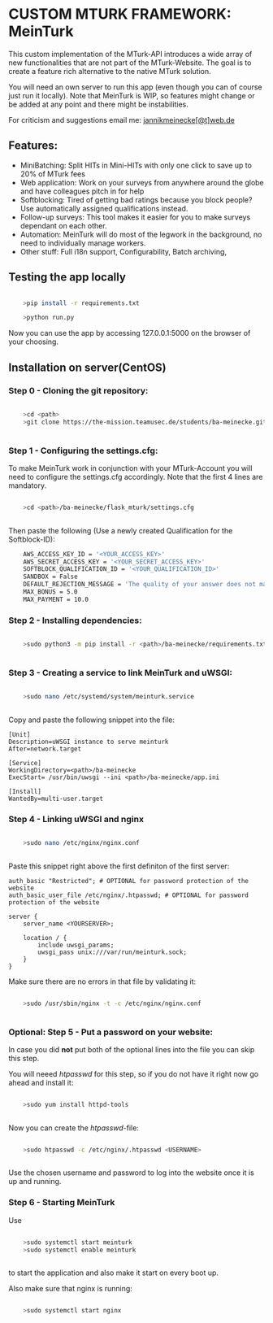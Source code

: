 
# CUSTOM MTURK FRAMEWORK: MeinTurk

  

This custom implementation of the MTurk-API introduces a wide array of new functionalities that are not part of the MTurk-Website. The goal is to create a feature rich alternative to the native MTurk solution.

You will need an own server to run this app (even though you can of course just run it locally).
Note that MeinTurk is WIP, so features might change or be added at any point and there might be instabilities.


 For criticism and suggestions email me: [jannikmeinecke[@t]web.de](jannikmeinecke[@t]web.de)
  

## Features:
- MiniBatching: Split HITs in Mini-HITs with only one click to save up to 20% of MTurk fees
- Web application: Work on your surveys from anywhere around the globe and have colleagues pitch in for help
- Softblocking: Tired of getting bad ratings because you block people? Use automatically assigned qualifications instead.
- Follow-up surveys: This tool makes it easier for you to make surveys dependant on each other.
- Automation: MeinTurk will do most of the legwork in the background, no need to individually manage workers.
- Other stuff: Full i18n support, Configurability, Batch archiving, 

## Testing the app locally

```bash

	>pip install -r requirements.txt

	>python run.py

```
Now you can use the app by accessing 127.0.0.1:5000 on the browser of your choosing.

  
  

## Installation on server(CentOS)

### Step 0 - Cloning the git repository:
```bash

    >cd <path>
    >git clone https://the-mission.teamusec.de/students/ba-meinecke.git
    
```


### Step 1 - Configuring the settings.cfg:
To make MeinTurk work in conjunction with your MTurk-Account you will need to configure the settings.cfg accordingly. Note that the first 4 lines are mandatory.
```bash

    >cd <path>/ba-meinecke/flask_mturk/settings.cfg   
    
```

Then paste the following (Use a newly created Qualification for the Softblock-ID):
```bash
	AWS_ACCESS_KEY_ID = '<YOUR_ACCESS_KEY>'
    AWS_SECRET_ACCESS_KEY = '<YOUR_SECRET_ACCESS_KEY>'
    SOFTBLOCK_QUALIFICATION_ID = '<YOUR_QUALIFICATION_ID>'
    SANDBOX = False
    DEFAULT_REJECTION_MESSAGE = 'The quality of your answer does not match our quality standards. Thank you for participating.'
    MAX_BONUS = 5.0
    MAX_PAYMENT = 10.0     
```

### Step 2 - Installing dependencies:
```bash

    >sudo python3 -m pip install -r <path>/ba-meinecke/requirements.txt
    
```

### Step 3 - Creating a service to link MeinTurk and uWSGI:
```bash

    >sudo nano /etc/systemd/system/meinturk.service
    
```

Copy and paste the following snippet into the file:

    [Unit]
    Description=uWSGI instance to serve meinturk
    After=network.target

    [Service]
    WorkingDirectory=<path>/ba-meinecke
    ExecStart= /usr/bin/uwsgi --ini <path>/ba-meinecke/app.ini

    [Install]
    WantedBy=multi-user.target

### Step 4 - Linking uWSGI and nginx
```bash

    >sudo nano /etc/nginx/nginx.conf
    
```
Paste this snippet right above the first definiton of the first server:


    auth_basic "Restricted"; # OPTIONAL for password protection of the website
    auth_basic_user_file /etc/nginx/.htpasswd; # OPTIONAL for password protection of the website

    server {
        server_name <YOURSERVER>;
        
        location / {
            include uwsgi_params;
            uwsgi_pass unix:///var/run/meinturk.sock;
        }
    }

Make sure there are no errors in that file by validating it:
```bash

    >sudo /usr/sbin/nginx -t -c /etc/nginx/nginx.conf 
    
```

### Optional: Step 5 - Put a password on your website:
In case you did **not** put both of the optional lines into the file you can skip this step.

You will neeed *htpasswd* for this step, so if you do not have it right now go ahead and install it:
```bash

    >sudo yum install httpd-tools
    
```
Now you can create the *htpasswd*-file:
```bash

    >sudo htpasswd -c /etc/nginx/.htpasswd <USERNAME>
    
```
Use the chosen username and password to log into the website once it is up and running.

### Step 6 - Starting MeinTurk
Use
```bash

    >sudo systemctl start meinturk
    >sudo systemctl enable meinturk
    
```
to start the application and also make it start on every boot up.

Also make sure that nginx is running:
```bash

    >sudo systemctl start nginx
    
```


